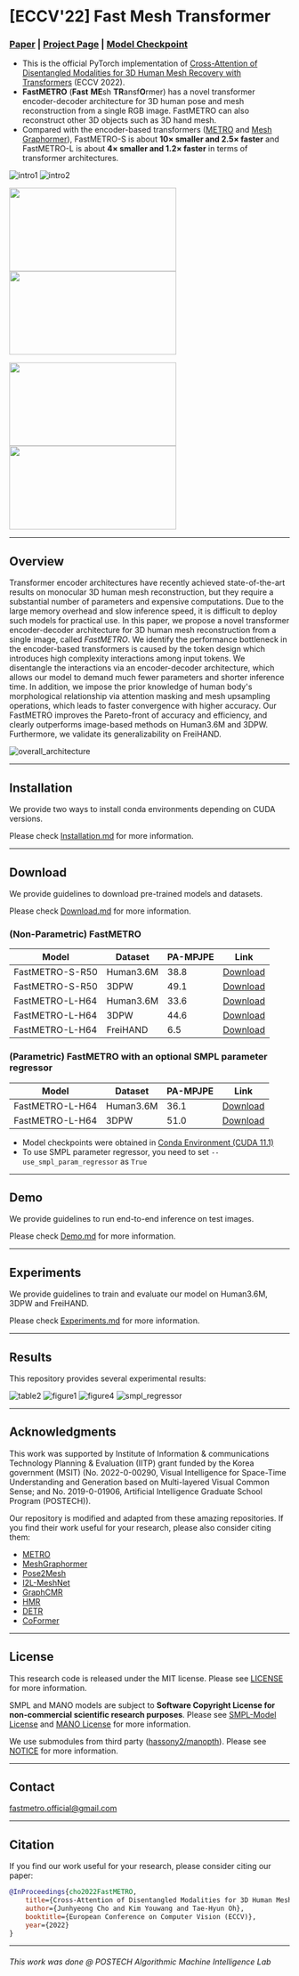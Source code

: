 # [ECCV'22] Fast Mesh Transformer
### [Paper](https://arxiv.org/abs/2207.13820) | [Project Page](https://fastmetro.github.io/) | [Model Checkpoint](#model_checkpoint)

- This is the official PyTorch implementation of [Cross-Attention of Disentangled Modalities for 3D Human Mesh Recovery with Transformers](https://arxiv.org/abs/2207.13820) (ECCV 2022).
- **FastMETRO** (**Fast** **ME**sh **TR**ansf**O**rmer) has a novel transformer encoder-decoder architecture for 3D human pose and mesh reconstruction from a single RGB image. FastMETRO can also reconstruct other 3D objects such as 3D hand mesh.
- Compared with the encoder-based transformers ([METRO](https://github.com/microsoft/MeshTransformer) and [Mesh Graphormer](https://github.com/microsoft/MeshGraphormer)), FastMETRO-S is about **10× smaller and 2.5× faster** and FastMETRO-L is about **4× smaller and 1.2× faster** in terms of transformer architectures.

![intro1](./assets/intro1.png)
![intro2](./assets/intro2.png)

<img src="./assets/occlusion_v_28.gif" width="300" height="150">  <img src="./assets/occlusion_v_14.gif" width="300" height="150">

<img src="./assets/occlusion_h_28.gif" width="300" height="150">  <img src="./assets/occlusion_h_14.gif" width="300" height="150">

---

## Overview
Transformer encoder architectures have recently achieved state-of-the-art results on monocular 3D human mesh reconstruction, but they require a substantial number of parameters and expensive computations. Due to the large memory overhead and slow inference speed, it is difficult to deploy such models for practical use. In this paper, we propose a novel transformer encoder-decoder architecture for 3D human mesh reconstruction from a single image, called *FastMETRO*. We identify the performance bottleneck in the encoder-based transformers is caused by the token design which introduces high complexity interactions among input tokens. We disentangle the interactions via an encoder-decoder architecture, which allows our model to demand much fewer parameters and shorter inference time. In addition, we impose the prior knowledge of human body's morphological relationship via attention masking and mesh upsampling operations, which leads to faster convergence with higher accuracy. Our FastMETRO improves the Pareto-front of accuracy and efficiency, and clearly outperforms image-based methods on Human3.6M and 3DPW. Furthermore, we validate its generalizability on FreiHAND.

![overall_architecture](./assets/overall_architecture.png)

---

## Installation
We provide two ways to install conda environments depending on CUDA versions. 

Please check [Installation.md](./docs/Installation.md) for more information.

---

## Download
We provide guidelines to download pre-trained models and datasets. 

Please check [Download.md](./docs/Download.md) for more information.

<a name="model_checkpoint"></a>

### (Non-Parametric) FastMETRO
| Model                               | Dataset   | PA-MPJPE | Link            |
| ----------------------------------- | --------- | -------- | --------------- |
| FastMETRO-S-R50                     | Human3.6M | 38.8     | [Download](https://drive.google.com/u/2/uc?id=1v61B2ewify6zAedQHo8vXOhdzckKl3hT&export=download&confirm=t)        |
| FastMETRO-S-R50                     | 3DPW      | 49.1     | [Download](https://drive.google.com/u/2/uc?id=1tk5evwX8GHV1uckVQcmMB_Lhu_RZkf0I&export=download&confirm=t)        |
| FastMETRO-L-H64                     | Human3.6M | 33.6     | [Download](https://drive.google.com/u/2/uc?id=1WU6q27SV7YNGCSBLypB5IGFVWMnL26io&export=download&confirm=t)        |
| FastMETRO-L-H64                     | 3DPW      | 44.6     | [Download](https://drive.google.com/u/2/uc?id=19Nc-KyluAB4UmY70HoBvIRqwRFVy4jQB&export=download&confirm=t)        |
| FastMETRO-L-H64                     | FreiHAND  | 6.5      | [Download](https://drive.google.com/u/2/uc?id=1u6dr0E1w15IBmstcFaihr6r-DHKFWuw1&export=download&confirm=t)        |


### (Parametric) FastMETRO with an optional SMPL parameter regressor
| Model           | Dataset   | PA-MPJPE | Link            |
| --------------- | --------- | -------- | --------------- |
| FastMETRO-L-H64 | Human3.6M | 36.1     | [Download](https://drive.google.com/u/2/uc?id=1cx2siY3Ecjo8j036j9QCthf9agvYSDRK&export=download&confirm=t)        |
| FastMETRO-L-H64 | 3DPW      | 51.0     | [Download](https://drive.google.com/u/2/uc?id=16iSWbk9SQrlUDpWwD6pLknv2_4S5_XBS&export=download&confirm=t)        |

- Model checkpoints were obtained in [Conda Environment (CUDA 11.1)](./docs/Installation.md)
- To use SMPL parameter regressor, you need to set `--use_smpl_param_regressor` as `True`

---

## Demo
We provide guidelines to run end-to-end inference on test images.

Please check [Demo.md](./docs/Demo.md) for more information.

---

## Experiments
We provide guidelines to train and evaluate our model on Human3.6M, 3DPW and FreiHAND. 

Please check [Experiments.md](./docs/Experiments.md) for more information.

---

## Results
This repository provides several experimental results:

![table2](./assets/table2.png)
![figure1](./assets/figure1.png)
![figure4](./assets/figure4.png)
![smpl_regressor](./assets/smpl_param_regressor.png)

---

## Acknowledgments
This work was supported by Institute of Information & communications Technology Planning & Evaluation (IITP) grant funded by the Korea government (MSIT) (No. 2022-0-00290, Visual Intelligence for Space-Time Understanding and Generation based on Multi-layered Visual Common Sense; and No. 2019-0-01906, Artificial Intelligence Graduate School Program (POSTECH)).

Our repository is modified and adapted from these amazing repositories. If you find their work useful for your research, please also consider citing them:
- [METRO](https://github.com/microsoft/MeshTransformer)          
- [MeshGraphormer](https://github.com/microsoft/MeshGraphormer)
- [Pose2Mesh](https://github.com/hongsukchoi/Pose2Mesh_RELEASE)
- [I2L-MeshNet](https://github.com/mks0601/I2L-MeshNet_RELEASE)
- [GraphCMR](https://github.com/nkolot/GraphCMR)
- [HMR](https://github.com/akanazawa/hmr)
- [DETR](https://github.com/facebookresearch/detr)
- [CoFormer](https://github.com/jhcho99/CoFormer)

---

## License
This research code is released under the MIT license. Please see [LICENSE](./LICENSE) for more information.

SMPL and MANO models are subject to **Software Copyright License for non-commercial scientific research purposes**. Please see [SMPL-Model License](https://smpl.is.tue.mpg.de/modellicense.html) and [MANO License](https://mano.is.tue.mpg.de/license.html) for more information.

We use submodules from third party ([hassony2/manopth](https://github.com/hassony2/manopth)). Please see [NOTICE](./NOTICE.md) for more information.

---

## Contact
fastmetro.official@gmail.com

---

## Citation
If you find our work useful for your research, please consider citing our paper:

````BibTeX
@InProceedings{cho2022FastMETRO,
    title={Cross-Attention of Disentangled Modalities for 3D Human Mesh Recovery with Transformers},
    author={Junhyeong Cho and Kim Youwang and Tae-Hyun Oh},
    booktitle={European Conference on Computer Vision (ECCV)},
    year={2022}
}
````

---
###### *This work was done @ POSTECH Algorithmic Machine Intelligence Lab*
